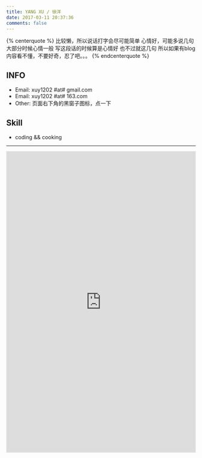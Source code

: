 ```yaml
---
title: YANG XU / 徐洋
date: 2017-03-11 20:37:36
comments: false
---
```



{% centerquote %}
比较懒，所以说话打字会尽可能简单
心情好，可能多说几句
大部分时候心情一般
写这段话的时候算是心情好
也不过就这几句
所以如果有blog内容看不懂，不要好奇，忍了吧。。。
{% endcenterquote %}


## INFO
* Email: xuy1202 #at# gmail.com
* Email: xuy1202 #at# 163.com
* Other: 页面右下角的黑窗子图标，点一下

## Skill
* coding && cooking

---

<iframe width="100%" height="800" class="share_self"  frameborder="0" scrolling="no" src="http://widget.weibo.com/weiboshow/index.php?language=&width=0&height=800&fansRow=2&ptype=1&speed=0&skin=5&isTitle=0&noborder=0&isWeibo=1&isFans=0&uid=1650470733&verifier=bdd78b05&dpc=1"></iframe>


